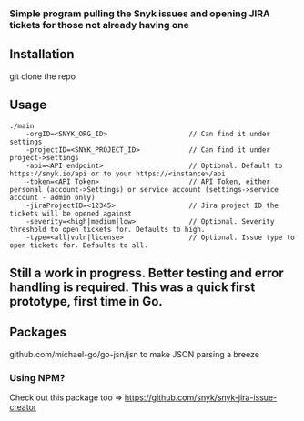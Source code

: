 
### Simple program pulling the Snyk issues and opening JIRA tickets for those not already having one

## Installation
git clone the repo

## Usage
```
./main 
    -orgID=<SNYK_ORG_ID>                    // Can find it under settings
    -projectID=<SNYK_PROJECT_ID>            // Can find it under project->settings
    -api=<API endpoint>                     // Optional. Default to https://snyk.io/api or to your https://<instance>/api
    -token=<API Token>                      // API Token, either personal (account->Settings) or service account (settings->service account - admin only)
    -jiraProjectID=<12345>                  // Jira project ID the tickets will be opened against
    -severity=<high|medium|low>             // Optional. Severity threshold to open tickets for. Defaults to high.
    -type=<all|vuln|license>                // Optional. Issue type to open tickets for. Defaults to all.
```
## Still a work in progress. Better testing and error handling is required. This was a quick first prototype, first time in Go.

## Packages
github.com/michael-go/go-jsn/jsn to make JSON parsing a breeze

### Using NPM?
Check out this package too => https://github.com/snyk/snyk-jira-issue-creator

